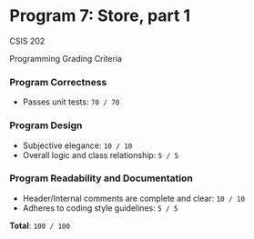 # Program 7: Store, part 1
CSIS 202

Programming Grading Criteria

### Program Correctness
* Passes unit tests: `70 / 70`

### Program Design
* Subjective elegance: `10 / 10`
* Overall logic and class relationship: `5 / 5`

### Program Readability and Documentation
* Header/Internal comments are complete and clear: `10 / 10`
* Adheres to coding style guidelines: `5 / 5`

**Total**: `100 / 100`
